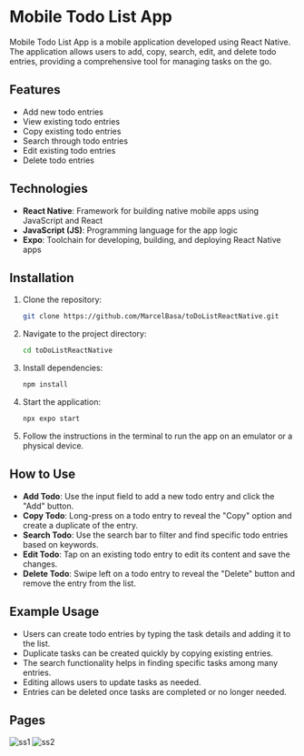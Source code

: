 # Mobile Todo List App

Mobile Todo List App is a mobile application developed using React Native. The application allows users to add, copy, search, edit, and delete todo entries, providing a comprehensive tool for managing tasks on the go.

## Features
- Add new todo entries
- View existing todo entries
- Copy existing todo entries
- Search through todo entries
- Edit existing todo entries
- Delete todo entries

## Technologies
- **React Native**: Framework for building native mobile apps using JavaScript and React
- **JavaScript (JS)**: Programming language for the app logic
- **Expo**: Toolchain for developing, building, and deploying React Native apps

## Installation
1. Clone the repository:
    ```sh
    git clone https://github.com/MarcelBasa/toDoListReactNative.git
    ```
2. Navigate to the project directory:
    ```sh
    cd toDoListReactNative
    ```
3. Install dependencies:
    ```sh
    npm install
    ```
4. Start the application:
    ```sh
    npx expo start
    ```
5. Follow the instructions in the terminal to run the app on an emulator or a physical device.

## How to Use
- **Add Todo**: Use the input field to add a new todo entry and click the "Add" button.
- **Copy Todo**: Long-press on a todo entry to reveal the "Copy" option and create a duplicate of the entry.
- **Search Todo**: Use the search bar to filter and find specific todo entries based on keywords.
- **Edit Todo**: Tap on an existing todo entry to edit its content and save the changes.
- **Delete Todo**: Swipe left on a todo entry to reveal the "Delete" button and remove the entry from the list.

## Example Usage
- Users can create todo entries by typing the task details and adding it to the list.
- Duplicate tasks can be created quickly by copying existing entries.
- The search functionality helps in finding specific tasks among many entries.
- Editing allows users to update tasks as needed.
- Entries can be deleted once tasks are completed or no longer needed.

## Pages
![ss1](https://github.com/user-attachments/assets/93047354-d161-47a2-b8df-232817088ddf)
![ss2](https://github.com/user-attachments/assets/07413df2-4fa1-491a-8f3a-e76215ca606c)
